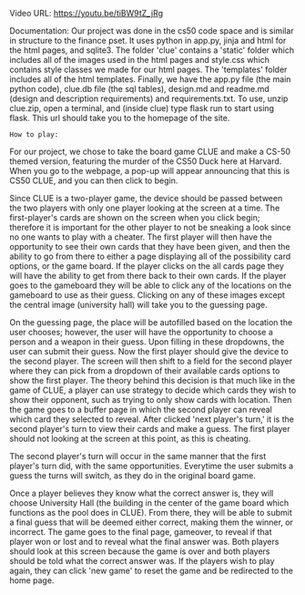 Video URL:
https://youtu.be/tiBW9tZ_jRg    

Documentation:
Our project was done in the cs50 code space and is similar in structure to the finance pset. It uses python in app.py, jinja and html for the html pages, and sqlite3. The folder 'clue' contains a 'static' folder which includes all of the images used in the html pages and style.css which contains style classes we made for our html pages. The 'templates' folder includes all of the html templates. Finally, we have the app.py file (the main python code), clue.db file (the sql tables), design.md and readme.md (design and description requirements) and requirements.txt. To use, unzip clue.zip, open a terminal, and (inside clue) type flask run to start using flask. This url should take you to the homepage of the site.

    How to play:
For our project, we chose to take the board game CLUE and make a CS-50 themed version, featuring the murder of the CS50 Duck here at Harvard. When you go to the webpage, a pop-up will appear announcing that this is CS50 CLUE, and you can then click to begin.

Since CLUE is a two-player game, the device should be passed between the two players with only one player looking at the screen at a time. The first-player's cards are shown on the screen when you click begin; therefore it is important for the other player to not be sneaking a look since no one wants to play with a cheater. The first player will then have the opportunity to see their own cards that they have been given, and then the ability to go from there to either a page displaying all of the possibility card options, or the game board. If the player clicks on the all cards page they will have the ability to get from there back to their own cards. If the player goes to the gameboard they will be able to click any of the locations on the gameboard to use as their guess. Clicking on any of these images except the central image (university hall) will take you to the guessing page.

On the guessing page, the place will be autofilled based on the location the user chooses; however, the user will have the opportunity to choose a person and a weapon in their guess. Upon filling in these dropdowns, the user can submit their guess. Now the first player should give the device to the second player. The screen will then shift to a field for the second player where they can pick from a dropdown of their available cards options to show the first player. The theory behind this decision is that much like in the game of CLUE, a player can use strategy to decide which cards they wish to show their opponent, such as trying to only show cards with location. Then the game goes to a buffer page in which the second player can reveal which card they selected to reveal. After clicked 'next player's turn,' it is the second player's turn to view their cards and make a guess. The first player should not looking at the screen at this point, as this is cheating.

The second player's turn will occur in the same manner that the first player's turn did, with the same opportunities. Everytime the user submits a guess the turns will switch, as they do in the original board game.

Once a player believes they know what the correct answer is, they will choose University Hall (the building in the center of the game board which functions as the pool does in CLUE). From there, they will be able to submit a final guess that will be deemed either correct, making them the winner, or incorrect. The game goes to the final page, gameover, to reveal if that player won or lost and to reveal what the final answer was. Both players should look at this screen because the game is over and both players should be told what the correct answer was. If the players wish to play again, they can click 'new game' to reset the game and be redirected to the home page.
